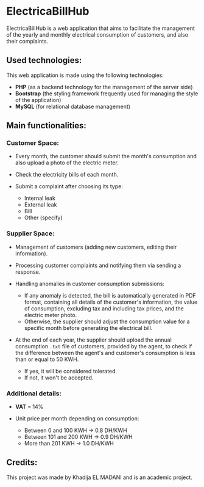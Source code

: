 # ElectricaBillHub

ElectricaBillHub is a web application that aims to facilitate the management of the yearly and monthly electrical consumption of customers, and also their complaints.

## Used technologies:

This web application is made using the following technologies:

- **PHP** (as a backend technology for the management of the server side)
- **Bootstrap** (the styling framework frequently used for managing the style of the application)
- **MySQL** (for relational database management)

## Main functionalities:

### Customer Space:

- Every month, the customer should submit the month's consumption and also upload a photo of the electric meter.
- Check the electricity bills of each month.
- Submit a complaint after choosing its type:
  
  - Internal leak
  - External leak
  - Bill
  - Other (specify)

### Supplier Space:

- Management of customers (adding new customers, editing their information).
- Processing customer complaints and notifying them via sending a response.
- Handling anomalies in customer consumption submissions:
  
  - If any anomaly is detected, the bill is automatically generated in PDF format, containing all details of the customer's information, the value of consumption, excluding tax and including tax prices, and the electric meter photo.
  - Otherwise, the supplier should adjust the consumption value for a specific month before generating the electrical bill.

- At the end of each year, the supplier should upload the annual consumption `.txt` file of customers, provided by the agent, to check if the difference between the agent's and customer's consumption is less than or equal to 50 KWH.

  - If yes, it will be considered tolerated.
  - If not, it won't be accepted.

### Additional details:

- **VAT** = 14%
- Unit price per month depending on consumption:

  - Between 0 and 100 KWH -> 0.8 DH/KWH
  - Between 101 and 200 KWH -> 0.9 DH/KWH
  - More than 201 KWH -> 1.0 DH/KWH

## Credits:

This project was made by Khadija EL MADANI and is an academic project.
